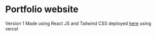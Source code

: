 # Portfolio website

Version 1
Made using React JS and Tailwind CSS
deployed [here](https://dedeepya123.vercel.app) using vercel
